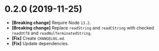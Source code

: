 # 0.2.0 (2019-11-25)

- **[Breaking change]** Require Node `13.2`.
- **[Breaking change]** Replace `readString` and `readCString` with checked `readUtf8` and `readNulTerminatedString`.
- **[Fix]** Create `CHANGELOG.md`.
- **[Fix]** Update dependencies.
